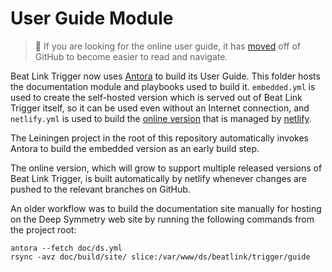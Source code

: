 # User Guide Module

> :mag_right: If you are looking for the online user guide, it has
> [moved](https://blt-guide.deepsymmetry.org/) off of
> GitHub to become easier to read and navigate.

Beat Link Trigger now uses [Antora](https://antora.org) to build its
User Guide. This folder hosts the documentation module and playbooks
used to build it. `embedded.yml` is used to create the self-hosted
version which is served out of Beat Link Trigger itself, so it can be
used even without an Internet connection, and `netlify.yml` is used to
build the [online version](https://blt-guide.deepsymmetry.org/) that
is managed by [netlify](https://www.netlify.com).

The Leiningen project in the root of this repository automatically
invokes Antora to build the embedded version as an early build step.

The online version, which will grow to support multiple released
versions of Beat Link Trigger, is built automatically by netlify
whenever changes are pushed to the relevant branches on GitHub.

An older workflow was to build the documentation site manually for
hosting on the Deep Symmetry web site by running the following
commands from the project root:

    antora --fetch doc/ds.yml
    rsync -avz doc/build/site/ slice:/var/www/ds/beatlink/trigger/guide
